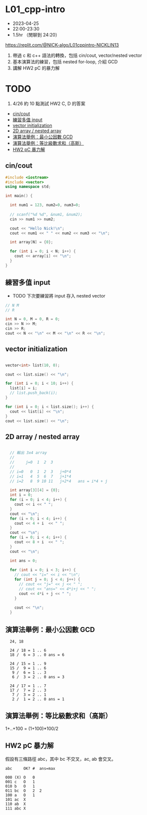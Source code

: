 # L01_cpp-intro

- 2023-04-25 
- 22:00-23:30 
- 1.5hr
（閒聊到 24:20）

https://replit.com/@NICK-algo/L01cppintro-NICKLIN13

1. 帶過 c 和 c++ 語法的轉換，包括 cin/cout, vector/nested vector
2. 基本演算法的練習，包括 nested for-loop, 介紹 GCD
3. 講解 HW2 pC 的暴力解


# TODO

1. 4/26 約 10 點測試 HW2 C, D 的答案

- [cin/cout](#cincout)
- [練習多值 input](#練習多值-input)
- [vector initialization](#vector-initialization)
- [2D array / nested array](#2d-array--nested-array)
- [演算法舉例：最小公因數 GCD](#演算法舉例最小公因數-gcd)
- [演算法舉例：等比級數求和（高斯）](#演算法舉例等比級數求和高斯)
- [HW2 pC 暴力解](#hw2-pc-暴力解)

## cin/cout

```cpp
#include <iostream>
#include <vector>
using namespace std;

int main() {

  int num1 = 123, num2=0, num3=0;
  
  // scanf("%d %d", &num1, &num2);
  cin >> num1 >> num2;

  cout << "Hello Nick!\n";
  cout << num1 << " " << num2 << num3 << "\n";

  int array[N] = {0};

  for (int i = 0; i < N; i++) {
    cout << array[i] << "\n";
  }
}
```


## 練習多值 input

- TODO 下次要練習將 input 存入 nested vector

```cpp
// N M
// R

int N = 0, M = 0, R = 0;
cin >> N >> M;
cin >> R;
cout << N << "\n" << M << "\n" << R << "\n";
```


## vector initialization

```cpp

vector<int> list(10, 0);

cout << list.size() << "\n";

for (int i = 0; i < 10; i++) {
  list[i] = i;
  // list.push_back(i);
}

for (int i = 0; i < list.size(); i++) {
  cout << list[i] << "\n";
}
cout << list.size() << "\n";
```

## 2D array / nested array

```cpp

  // 輸出 3x4 array
  //
  //     j=0  1  2  3
  //
  // i=0   0  1  2  3   j+0*4
  // i=1   4  5  6  7   j+1*4
  // i=2   8  9 10 11   j+2*4   ans = i*4 + j

  int array[3][4] = {0};
  int i = 0;
  for (i = 0; i < 4; i++) {
    cout << i << " ";
  }
  cout << "\n";
  for (i = 0; i < 4; i++) {
    cout << 4 + i  << " ";
  }
  cout << "\n";
  for (i = 0; i < 4; i++) {
    cout << 8 + i  << " ";
  }
  cout << "\n";

  int ans = 0;
  
  for (int i = 0; i < 3; i++) {
    // cout << "i=" << i << "\n";
    for (int j = 0; j < 4; j++) {
      // cout << "j=" << j << " ";
      // cout << "ans=" << 4*i+j << " ";
      cout << 4*i + j << " ";
    }
    
    cout << "\n";
  }
```

## 演算法舉例：最小公因數 GCD

```
  24, 18

  24 / 18 = 1 .. 6
  18 /  6 = 3 .. 0 ans = 6

  24 / 15 = 1 .. 9
  15 /  9 = 1 .. 6
   9 /  6 = 1 .. 3
   6 /  3 = 2 .. 0 ans = 3

  24 / 17 = 1 .. 7
  17 /  7 = 2 .. 3
   7 /  3 = 2 .. 1
   2 /  1 = 2 .. 0 ans = 1
```

## 演算法舉例：等比級數求和（高斯）

1+..+100 = (1+100)*100/2

## HW2 pC 暴力解

假設有三條路徑 abc，其中 bc 不交叉，ac, ab 會交叉。

```
abc     OK? #  ans=max

000 (X) O   0
001 c   O   1
010 b   O   1
011 bc  O   2  2
100 a   O   1
101 ac  X
110 ab  X
111 abc X
```
